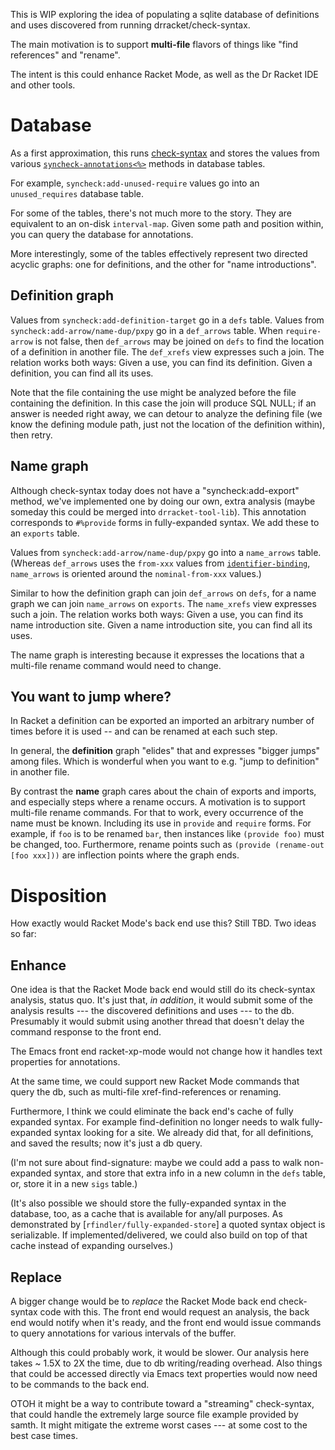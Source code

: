 This is WIP exploring the idea of populating a sqlite database of
definitions and uses discovered from running drracket/check-syntax.

The main motivation is to support **multi-file** flavors of things
like "find references" and "rename".

The intent is this could enhance Racket Mode, as well as the Dr Racket
IDE and other tools.


# Database

As a first approximation, this runs [check-syntax] and stores the values
from various [`syncheck-annotations<%>`] methods in database tables.

[check-syntax]: https://docs.racket-lang.org/drracket-tools/Accessing_Check_Syntax_Programmatically.html
[`syncheck-annotations<%>`]: https://docs.racket-lang.org/drracket-tools/Accessing_Check_Syntax_Programmatically.html#%28def._%28%28lib._drracket%2Fcheck-syntax..rkt%29._syncheck-annotations~3c~25~3e%29%29

For example, `syncheck:add-unused-require` values go into an
`unused_requires` database table.

For some of the tables, there's not much more to the story. They are
equivalent to an on-disk `interval-map`. Given some path and position
within, you can query the database for annotations.

More interestingly, some of the tables effectively represent two
directed acyclic graphs: one for definitions, and the other for "name
introductions".

## Definition graph

Values from `syncheck:add-definition-target` go in a `defs` table.
Values from `syncheck:add-arrow/name-dup/pxpy` go in a `def_arrows`
table. When `require-arrow` is not false, then `def_arrows` may be
joined on `defs` to find the location of a definition in another file.
The `def_xrefs` view expresses such a join. The relation works both
ways: Given a use, you can find its definition. Given a definition,
you can find all its uses.

Note that the file containing the use might be analyzed before the
file containing the definition. In this case the join will produce SQL
NULL; if an answer is needed right away, we can detour to analyze the
defining file (we know the defining module path, just not the location
of the definition within), then retry.

## Name graph

Although check-syntax today does not have a "syncheck:add-export"
method, we've implemented one by doing our own, extra analysis (maybe
someday this could be merged into `drracket-tool-lib`). This
annotation corresponds to `#%provide` forms in fully-expanded syntax.
We add these to an `exports` table.

Values from `syncheck:add-arrow/name-dup/pxpy` go into a `name_arrows`
table. (Whereas `def_arrows` uses the `from-xxx` values from
[`identifier-binding`], `name_arrows` is oriented around the
`nominal-from-xxx` values.)

[`identifier-binding`]:https://docs.racket-lang.org/reference/stxcmp.html#%28def._%28%28quote._~23~25kernel%29._identifier-binding%29%29

Similar to how the definition graph can join `def_arrows` on `defs`,
for a name graph we can join `name_arrows` on `exports`. The
`name_xrefs` view expresses such a join. The relation works both ways:
Given a use, you can find its name introduction site. Given a name
introduction site, you can find all its uses.

The name graph is interesting because it expresses the locations that
a multi-file rename command would need to change.

## You want to jump where?

In Racket a definition can be exported an imported an arbitrary number
of times before it is used -- and can be renamed at each such step.

In general, the **definition** graph "elides" that and expresses
"bigger jumps" among files. Which is wonderful when you want to e.g.
"jump to definition" in another file.

By contrast the **name** graph cares about the chain of exports and
imports, and especially steps where a rename occurs. A motivation is
to support multi-file rename commands. For that to work, every
occurrence of the name must be known. Including its use in `provide`
and `require` forms. For example, if `foo` is to be renamed `bar`,
then instances like `(provide foo)` must be changed, too. Furthermore,
rename points such as `(provide (rename-out [foo xxx]))` are
inflection points where the graph ends.

# Disposition

How exactly would Racket Mode's back end use this? Still TBD. Two
ideas so far:

## Enhance

One idea is that the Racket Mode back end would still do its
check-syntax analysis, status quo. It's just that, *in addition*, it
would submit some of the analysis results --- the discovered
definitions and uses --- to the db. Presumably it would submit using
another thread that doesn't delay the command response to the front
end.

The Emacs front end racket-xp-mode would not change how it handles
text properties for annotations.

At the same time, we could support new Racket Mode commands that query
the db, such as multi-file xref-find-references or renaming.

Furthermore, I think we could eliminate the back end's cache of fully
expanded syntax. For example find-definition no longer needs to walk
fully-expanded syntax looking for a site. We already did that, for all
definitions, and saved the results; now it's just a db query.

(I'm not sure about find-signature: maybe we could add a pass to walk
non-expanded syntax, and store that extra info in a new column in the
`defs` table, or, store it in a new `sigs` table.)

(It's also possible we should store the fully-expanded syntax in the
database, too, as a cache that is available for any/all purposes. As
demonstrated by [`rfindler/fully-expanded-store`] a quoted syntax
object is serializable. If implemented/delivered, we could also build
on top of that cache instead of expanding ourselves.)

[rfindler/fully-expanded-store]:https://github.com/rfindler/fully-expanded-store

## Replace

A bigger change would be to *replace* the Racket Mode back end
check-syntax code with this. The front end would request an analysis,
the back end would notify when it's ready, and the front end would
issue commands to query annotations for various intervals of the
buffer.

Although this could probably work, it would be slower. Our analysis
here takes ~ 1.5X to 2X the time, due to db writing/reading overhead.
Also things that could be accessed directly via Emacs text properties
would now need to be commands to the back end.

OTOH it might be a way to contribute toward a "streaming"
check-syntax, that could handle the extremely large source file
example provided by samth. It might mitigate the extreme worst cases
--- at some cost to the best case times.
